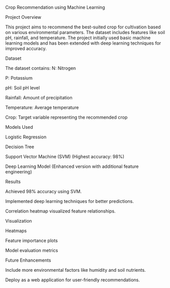 Crop Recommendation using Machine Learning

Project Overview

This project aims to recommend the best-suited crop for cultivation based on various environmental parameters. The dataset includes features like soil pH, rainfall, and temperature. The project initially used basic machine learning models and has been extended with deep learning techniques for improved accuracy.

Dataset

The dataset contains:
N: Nitrogen

P: Potassium

pH: Soil pH level

Rainfall: Amount of precipitation

Temperature: Average temperature

Crop: Target variable representing the recommended crop

Models Used

Logistic Regression

Decision Tree

Support Vector Machine (SVM) (Highest accuracy: 98%)

Deep Learning Model (Enhanced version with additional feature engineering)

Results

Achieved 98% accuracy using SVM.

Implemented deep learning techniques for better predictions.

Correlation heatmap visualized feature relationships.

Visualization

Heatmaps

Feature importance plots

Model evaluation metrics

Future Enhancements

Include more environmental factors like humidity and soil nutrients.

Deploy as a web application for user-friendly recommendations.

